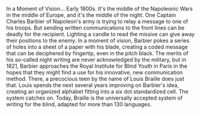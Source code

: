 
In a Moment of Vision...
Early 1800s.
It&#39;s the middle of the Napoleonic Wars
in the middle of Europe,
and it&#39;s the middle of the night.
One Captain Charles Barbier
of Napoleon&#39;s army
is trying to relay a message
to one of his troops.
But sending written communications
to the front lines
can be deadly for the recipient.
Lighting a candle to read the missive can 
give away their positions to the enemy.
In a moment of vision,
Barbier pokes a series of holes
into a sheet of a paper with his blade,
creating a coded message that can be
deciphered by fingertip,
even in the pitch black.
The merits of his so-called night writing
are never acknowledged by the military,
but in 1821, Barbier approaches the
Royal Institute for Blind Youth in Paris
in the hopes that they might find a use
for his innovative, 
new communication method.
There, a precocious teen by the name
of Louis Braille does just that.
Louis spends the next several years
improving on Barbier&#39;s idea,
creating an organized alphabet
fitting into a six dot standardized cell.
The system catches on.
Today, Braille is the universally accepted
system of writing for the blind,
adapted for more than 130 languages.

